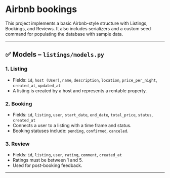 # Airbnb bookings

This project implements a basic Airbnb-style structure with Listings, Bookings, and Reviews. It also includes serializers and a custom seed command for populating the database with sample data.

---

## ✅ Models – `listings/models.py`

### 1. **Listing**
- Fields: `id`, `host (User)`, `name`, `description`, `location`, `price_per_night`, `created_at`, `updated_at`
- A listing is created by a host and represents a rentable property.

### 2. **Booking**
- Fields: `id`, `listing`, `user`, `start_date`, `end_date`, `total_price`, `status`, `created_at`
- Connects a user to a listing with a time frame and status.
- Booking statuses include: `pending`, `confirmed`, `canceled`.

### 3. **Review**
- Fields: `id`, `listing`, `user`, `rating`, `comment`, `created_at`
- Ratings must be between 1 and 5.
- Used for post-booking feedback.

---
